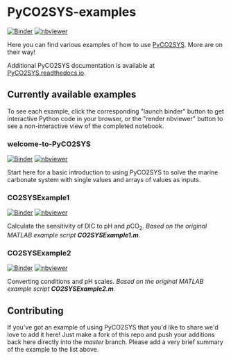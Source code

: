 # PyCO2SYS-examples

[![Binder](https://mybinder.org/badge_logo.svg)](https://mybinder.org/v2/gh/mvdh7/PyCO2SYS-examples/master)
[![nbviewer](https://raw.githubusercontent.com/jupyter/design/bfbff5d7eec8bd8be413deffecff0f4de29fd5cf/logos/Badges/nbviewer_badge.svg)](https://nbviewer.jupyter.org/github/mvdh7/PyCO2SYS-examples/tree/master/completed/)

Here you can find various examples of how to use [PyCO2SYS](https://github.com/mvdh7/PyCO2SYS).  More are on their way!

Additional PyCO2SYS documentation is available at [PyCO2SYS.readthedocs.io](https://pyco2sys.readthedocs.io).

## Currently available examples

To see each example, click the corresponding "launch binder" button to get interactive Python code in your browser, or the "render nbviewer" button to see a non-interactive view of the completed notebook.

### welcome-to-PyCO2SYS

[![Binder](https://mybinder.org/badge_logo.svg)](https://mybinder.org/v2/gh/mvdh7/PyCO2SYS-examples/master?filepath=welcome-to-PyCO2SYS.ipynb) [![nbviewer](https://raw.githubusercontent.com/jupyter/design/bfbff5d7eec8bd8be413deffecff0f4de29fd5cf/logos/Badges/nbviewer_badge.svg)](https://nbviewer.jupyter.org/github/mvdh7/PyCO2SYS-examples/tree/master/completed/welcome-to-PyCO2SYS.ipynb)

Start here for a basic introduction to using PyCO2SYS to solve the marine carbonate system with single values and arrays of values as inputs.

### CO2SYSExample1

[![Binder](https://mybinder.org/badge_logo.svg)](https://mybinder.org/v2/gh/mvdh7/PyCO2SYS-examples/master?filepath=CO2SYSExample1.ipynb) [![nbviewer](https://raw.githubusercontent.com/jupyter/design/bfbff5d7eec8bd8be413deffecff0f4de29fd5cf/logos/Badges/nbviewer_badge.svg)](https://nbviewer.jupyter.org/github/mvdh7/PyCO2SYS-examples/tree/master/completed/CO2SYSExample1.ipynb)
  
Calculate the sensitivity of DIC to pH and *p*CO<sub>2</sub>.  *Based on the original MATLAB example script **CO2SYSExample1.m**.*
  
 ### CO2SYSExample2
 
[![Binder](https://mybinder.org/badge_logo.svg)](https://mybinder.org/v2/gh/mvdh7/PyCO2SYS-examples/master?filepath=CO2SYSExample2.ipynb) [![nbviewer](https://raw.githubusercontent.com/jupyter/design/bfbff5d7eec8bd8be413deffecff0f4de29fd5cf/logos/Badges/nbviewer_badge.svg)](https://nbviewer.jupyter.org/github/mvdh7/PyCO2SYS-examples/tree/master/completed/CO2SYSExample2.ipynb)
 
Converting conditions and pH scales.  *Based on the original MATLAB example script **CO2SYSExample2.m**.*

## Contributing

If you've got an example of using PyCO2SYS that you'd like to share we'd love to add it here!  Just make a fork of this repo and push your additions back here directly into the *master* branch.  Please add a very brief summary of the example to the list above.
